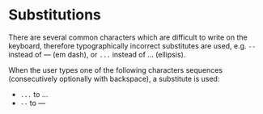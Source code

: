 Substitutions
=============
There are several common characters which are difficult to write on the keyboard,
therefore typographically incorrect substitutes are used, e.g. `--` instead of &mdash; (em dash),
or `...` instead of &hellip; (ellipsis).

When the user types one of the following characters sequences (consecutively optionally with backspace), 
a substitute is used:
* `...` to &hellip;
* `--` to &mdash;


